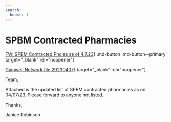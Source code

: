 ```yaml
---
search:
  boost: 1
---
```


# SPBM Contracted Pharmacies

[FW: SPBM Contracted Phcies as of 4.7.23](<Contracted Phcies as of 4.7.23.htm>){ .md-button .md-button--primary target="_blank" rel="noopener"}

[Gainwell Network file 20230407](https://mygainwell-my.sharepoint.com/:x:/r/personal/christopher_nguyen_gainwelltechnologies_com/Documents/Evergreen/Emails/Gainwell%20Network%20file%2020230407.xlsx?d=wfc936d92bc9c4c75a1c837d8dad57cf5&csf=1&web=1&e=cQyflv){:target="_blank" rel="noopener"}

Team,

Attached is the updated list of SPBM contracted pharmacies as on 04/07/23.  Please forward to anyone not listed.

Thanks,

Janice Robinson
